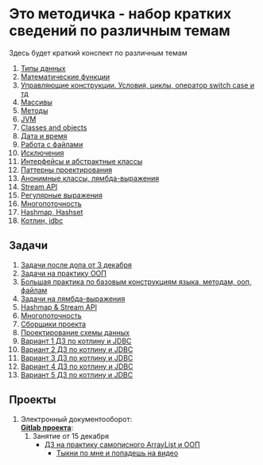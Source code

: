 # Это методичка - набор кратких сведений по различным темам
 Здесь будет краткий конспект по различным темам

1) [Типы данных](javabase1-datatypes.md) <br>
2) [Математические функции](javabase2-mathfunctions.md) <br>
3) [Управляющие конструкции. Условия, циклы, оператор switch case и тд](javabase3-control.md) <br>
4) [Массивы](javabase4-arrays.md) <br>
5) [Методы](javabase5-methods.md) <br>
6) [JVM](javabase6-jvm.md) <br>
7) [Classes and objects](javabase7-classes.md) <br>
8) [Дата и время](javabase8-date.md) <br>
9) [Работа с файлами](javabase9-files.md) <br>
10) [Исключения](javabase0-exceptions.md) <br>
11) [Интерфейсы и абстрактные классы](javabase1-interfaces.md) <br>
12) [Паттерны проектирования](javabase2-patterns.md) <br>
13) [Анонимные классы, лямбда-выражения](javabase3-anonymous-lambda.md) <br>
14) [Stream API](javabase4-stream-api.md) <br>
15) [Регулярные выражения](javabase5-regex.md) <br>
16) [Многопоточность](javabase6-multithreading.md) <br>
17) [Hashmap, Hashset](javabase7-hashmap.md) <br>
18) [Котлин, jdbc](kotlin1-intro-jdbc.md) <br>
## Задачи

1) [Задачи после допа от 3 декабря](tasks1-dop.md) <br>
2) [Задачи на практику ООП](tasks2-oop-java.md) <br>
3) [Большая практика по базовым конструкциям языка, методам, ооп, файлам](tasks3-big-practice.md) <br>
4) [Задачи на лямбда-выражения](tasks4-lambda.md) <br>
5) [Hashmap & Stream API](tasks5-hashmap.md) <br>
6) [Многопоточность](tasks6-multithreading.md) <br>
7) [Сборщики проекта](tasks7-mavengradle.md) <br>
8) [Проектирование схемы данных](tasks8-db-arch.md) <br>
9) [Вариант 1 ДЗ по котлину и JDBC](tasks9-01.md) <br>
10) [Вариант 2 ДЗ по котлину и JDBC](tasks9-02.md) <br>
11) [Вариант 3 ДЗ по котлину и JDBC](tasks9-03.md) <br>
12) [Вариант 4 ДЗ по котлину и JDBC](tasks9-04.md) <br>
13) [Вариант 5 ДЗ по котлину и JDBC](tasks9-05.md) <br>
## Проекты
1) Электронный документооборот: <br>
   **[Gitlab проекта](https://git-itpark32.ru/students-projects/java/eleven-thread/edo)**: 
   1) Занятие от 15 декабря
      - [ДЗ на практику самописного ArrayList и ООП](projectsdo/01-task-practice-base-oop.md) <br>
        - [Тыкни по мне и попадешь на видео](https://disk.yandex.ru/i/k2Nht3FWL0gD-Q)
